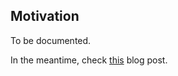 ## Motivation
To be documented.

In the meantime, check [this](https://medium.com/@domagojk/recycle-truly-functional-and-reactive-way-of-writing-react-like-apps-cfe1d41302ee#.z90ci9swb) blog post.